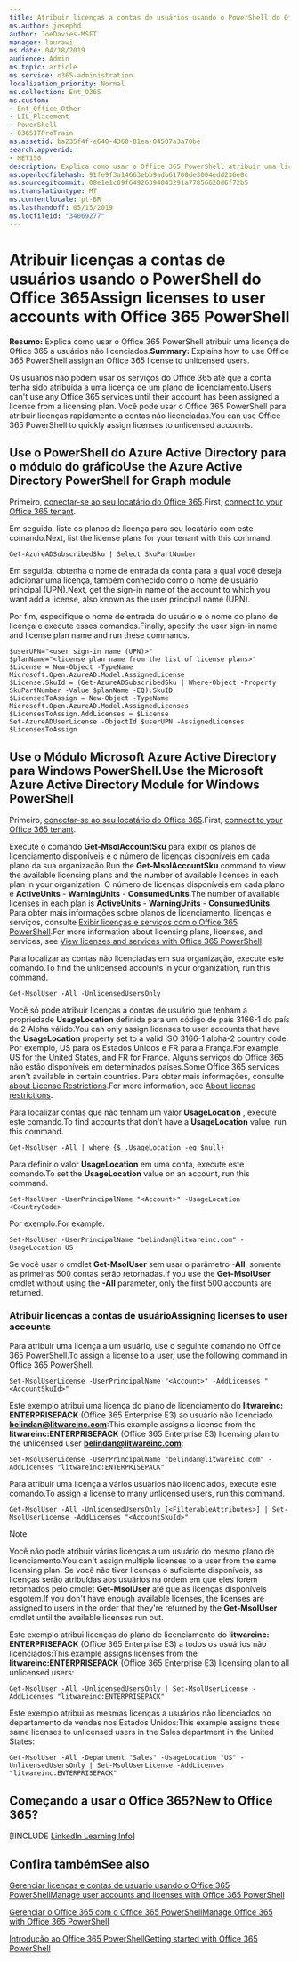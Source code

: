 ```yaml
---
title: Atribuir licenças a contas de usuários usando o PowerShell do Office 365
ms.author: josephd
author: JoeDavies-MSFT
manager: laurawi
ms.date: 04/18/2019
audience: Admin
ms.topic: article
ms.service: o365-administration
localization_priority: Normal
ms.collection: Ent_O365
ms.custom:
- Ent_Office_Other
- LIL_Placement
- PowerShell
- O365ITProTrain
ms.assetid: ba235f4f-e640-4360-81ea-04507a3a70be
search.appverid:
- MET150
description: Explica como usar o Office 365 PowerShell atribuir uma licença do Office 365 a usuários não licenciados.
ms.openlocfilehash: 91fe9f3a14663ebb9adb61700de3004edd236e0c
ms.sourcegitcommit: 08e1e1c09f64926394043291a77856620d6f72b5
ms.translationtype: MT
ms.contentlocale: pt-BR
ms.lasthandoff: 05/15/2019
ms.locfileid: "34069277"
---
```

# <a name="assign-licenses-to-user-accounts-with-office-365-powershell"></a><span data-ttu-id="1fc99-103">Atribuir licenças a contas de usuários usando o PowerShell do Office 365</span><span class="sxs-lookup"><span data-stu-id="1fc99-103">Assign licenses to user accounts with Office 365 PowerShell</span></span>

<span data-ttu-id="1fc99-104">**Resumo:**  Explica como usar o Office 365 PowerShell atribuir uma licença do Office 365 a usuários não licenciados.</span><span class="sxs-lookup"><span data-stu-id="1fc99-104">**Summary:**  Explains how to use Office 365 PowerShell assign an Office 365 license to unlicensed users.</span></span>
  
<span data-ttu-id="1fc99-105">Os usuários não podem usar os serviços do Office 365 até que a conta tenha sido atribuída a uma licença de um plano de licenciamento.</span><span class="sxs-lookup"><span data-stu-id="1fc99-105">Users can't use any Office 365 services until their account has been assigned a license from a licensing plan.</span></span> <span data-ttu-id="1fc99-106">Você pode usar o Office 365 PowerShell para atribuir licenças rapidamente a contas não licenciadas.</span><span class="sxs-lookup"><span data-stu-id="1fc99-106">You can use Office 365 PowerShell to quickly assign licenses to unlicensed accounts.</span></span> 


## <a name="use-the-azure-active-directory-powershell-for-graph-module"></a><span data-ttu-id="1fc99-107">Use o PowerShell do Azure Active Directory para o módulo do gráfico</span><span class="sxs-lookup"><span data-stu-id="1fc99-107">Use the Azure Active Directory PowerShell for Graph module</span></span>

<span data-ttu-id="1fc99-108">Primeiro, [conectar-se ao seu locatário do Office 365](connect-to-office-365-powershell.md#connect-with-the-azure-active-directory-powershell-for-graph-module).</span><span class="sxs-lookup"><span data-stu-id="1fc99-108">First, [connect to your Office 365 tenant](connect-to-office-365-powershell.md#connect-with-the-azure-active-directory-powershell-for-graph-module).</span></span>
  

<span data-ttu-id="1fc99-109">Em seguida, liste os planos de licença para seu locatário com este comando.</span><span class="sxs-lookup"><span data-stu-id="1fc99-109">Next, list the license plans for your tenant with this command.</span></span>

```
Get-AzureADSubscribedSku | Select SkuPartNumber
```

<span data-ttu-id="1fc99-110">Em seguida, obtenha o nome de entrada da conta para a qual você deseja adicionar uma licença, também conhecido como o nome de usuário principal (UPN).</span><span class="sxs-lookup"><span data-stu-id="1fc99-110">Next, get the sign-in name of the account to which you want add a license, also known as the user principal name (UPN).</span></span>

<span data-ttu-id="1fc99-111">Por fim, especifique o nome de entrada do usuário e o nome do plano de licença e execute esses comandos.</span><span class="sxs-lookup"><span data-stu-id="1fc99-111">Finally, specify the user sign-in name and license plan name and run these commands.</span></span>

```
$userUPN="<user sign-in name (UPN)>"
$planName="<license plan name from the list of license plans>"
$License = New-Object -TypeName Microsoft.Open.AzureAD.Model.AssignedLicense
$License.SkuId = (Get-AzureADSubscribedSku | Where-Object -Property SkuPartNumber -Value $planName -EQ).SkuID
$LicensesToAssign = New-Object -TypeName Microsoft.Open.AzureAD.Model.AssignedLicenses
$LicensesToAssign.AddLicenses = $License
Set-AzureADUserLicense -ObjectId $userUPN -AssignedLicenses $LicensesToAssign
```

## <a name="use-the-microsoft-azure-active-directory-module-for-windows-powershell"></a><span data-ttu-id="1fc99-112">Use o Módulo Microsoft Azure Active Directory para Windows PowerShell.</span><span class="sxs-lookup"><span data-stu-id="1fc99-112">Use the Microsoft Azure Active Directory Module for Windows PowerShell</span></span>

<span data-ttu-id="1fc99-113">Primeiro, [conectar-se ao seu locatário do Office 365](connect-to-office-365-powershell.md#connect-with-the-microsoft-azure-active-directory-module-for-windows-powershell).</span><span class="sxs-lookup"><span data-stu-id="1fc99-113">First, [connect to your Office 365 tenant](connect-to-office-365-powershell.md#connect-with-the-microsoft-azure-active-directory-module-for-windows-powershell).</span></span>

<span data-ttu-id="1fc99-114">Execute o comando **Get-MsolAccountSku** para exibir os planos de licenciamento disponíveis e o número de licenças disponíveis em cada plano da sua organização.</span><span class="sxs-lookup"><span data-stu-id="1fc99-114">Run the **Get-MsolAccountSku** command to view the available licensing plans and the number of available licenses in each plan in your organization.</span></span> <span data-ttu-id="1fc99-115">O número de licenças disponíveis em cada plano é **ActiveUnits** - **WarningUnits** - **ConsumedUnits**.</span><span class="sxs-lookup"><span data-stu-id="1fc99-115">The number of available licenses in each plan is **ActiveUnits** - **WarningUnits** - **ConsumedUnits**.</span></span> <span data-ttu-id="1fc99-116">Para obter mais informações sobre planos de licenciamento, licenças e serviços, consulte [Exibir licenças e serviços com o Office 365 PowerShell](view-licenses-and-services-with-office-365-powershell.md).</span><span class="sxs-lookup"><span data-stu-id="1fc99-116">For more information about licensing plans, licenses, and services, see [View licenses and services with Office 365 PowerShell](view-licenses-and-services-with-office-365-powershell.md).</span></span>
    
<span data-ttu-id="1fc99-117">Para localizar as contas não licenciadas em sua organização, execute este comando.</span><span class="sxs-lookup"><span data-stu-id="1fc99-117">To find the unlicensed accounts in your organization, run this command.</span></span>

```
Get-MsolUser -All -UnlicensedUsersOnly
```
    
<span data-ttu-id="1fc99-118">Você só pode atribuir licenças a contas de usuário que tenham a propriedade **UsageLocation** definida para um código de país 3166-1 do país de 2 Alpha válido.</span><span class="sxs-lookup"><span data-stu-id="1fc99-118">You can only assign licenses to user accounts that have the **UsageLocation** property set to a valid ISO 3166-1 alpha-2 country code.</span></span> <span data-ttu-id="1fc99-119">Por exemplo, US para os Estados Unidos e FR para a França.</span><span class="sxs-lookup"><span data-stu-id="1fc99-119">For example, US for the United States, and FR for France.</span></span> <span data-ttu-id="1fc99-120">Alguns serviços do Office 365 não estão disponíveis em determinados países.</span><span class="sxs-lookup"><span data-stu-id="1fc99-120">Some Office 365 services aren't available in certain countries.</span></span> <span data-ttu-id="1fc99-121">Para obter mais informações, consulte [about License Restrictions](https://go.microsoft.com/fwlink/p/?LinkId=691730).</span><span class="sxs-lookup"><span data-stu-id="1fc99-121">For more information, see [About license restrictions](https://go.microsoft.com/fwlink/p/?LinkId=691730).</span></span>
    
<span data-ttu-id="1fc99-122">Para localizar contas que não tenham um valor **UsageLocation** , execute este comando.</span><span class="sxs-lookup"><span data-stu-id="1fc99-122">To find accounts that don't have a **UsageLocation** value, run this command.</span></span>

```
Get-MsolUser -All | where {$_.UsageLocation -eq $null}
```

<span data-ttu-id="1fc99-123">Para definir o valor **UsageLocation** em uma conta, execute este comando.</span><span class="sxs-lookup"><span data-stu-id="1fc99-123">To set the **UsageLocation** value on an account, run this command.</span></span>

```
Set-MsolUser -UserPrincipalName "<Account>" -UsageLocation <CountryCode>
```

<span data-ttu-id="1fc99-124">Por exemplo:</span><span class="sxs-lookup"><span data-stu-id="1fc99-124">For example:</span></span>

```
Set-MsolUser -UserPrincipalName "belindan@litwareinc.com" -UsageLocation US
```
    
<span data-ttu-id="1fc99-125">Se você usar o cmdlet **Get-MsolUser** sem usar o parâmetro **-All**, somente as primeiras 500 contas serão retornadas.</span><span class="sxs-lookup"><span data-stu-id="1fc99-125">If you use the **Get-MsolUser** cmdlet without using the **-All** parameter, only the first 500 accounts are returned.</span></span>

### <a name="assigning-licenses-to-user-accounts"></a><span data-ttu-id="1fc99-126">Atribuir licenças a contas de usuário</span><span class="sxs-lookup"><span data-stu-id="1fc99-126">Assigning licenses to user accounts</span></span>
    
<span data-ttu-id="1fc99-127">Para atribuir uma licença a um usuário, use o seguinte comando no Office 365 PowerShell.</span><span class="sxs-lookup"><span data-stu-id="1fc99-127">To assign a license to a user, use the following command in Office 365 PowerShell.</span></span>
  
```
Set-MsolUserLicense -UserPrincipalName "<Account>" -AddLicenses "<AccountSkuId>"
```

<span data-ttu-id="1fc99-128">Este exemplo atribui uma licença do plano de licenciamento do **litwareinc: ENTERPRISEPACK** (Office 365 Enterprise E3) ao usuário não licenciado **belindan@litwareinc.com**:</span><span class="sxs-lookup"><span data-stu-id="1fc99-128">This example assigns a license from the **litwareinc:ENTERPRISEPACK** (Office 365 Enterprise E3) licensing plan to the unlicensed user **belindan@litwareinc.com**:</span></span>
  
```
Set-MsolUserLicense -UserPrincipalName "belindan@litwareinc.com" -AddLicenses "litwareinc:ENTERPRISEPACK"
```

<span data-ttu-id="1fc99-129">Para atribuir uma licença a vários usuários não licenciados, execute este comando.</span><span class="sxs-lookup"><span data-stu-id="1fc99-129">To assign a license to many unlicensed users, run this command.</span></span>
  
```
Get-MsolUser -All -UnlicensedUsersOnly [<FilterableAttributes>] | Set-MsolUserLicense -AddLicenses "<AccountSkuId>"
```
  
>[!Note]
><span data-ttu-id="1fc99-130">Você não pode atribuir várias licenças a um usuário do mesmo plano de licenciamento.</span><span class="sxs-lookup"><span data-stu-id="1fc99-130">You can't assign multiple licenses to a user from the same licensing plan.</span></span> <span data-ttu-id="1fc99-131">Se você não tiver licenças o suficiente disponíveis, as licenças serão atribuídas aos usuários na ordem em que eles forem retornados pelo cmdlet **Get-MsolUser** até que as licenças disponíveis esgotem.</span><span class="sxs-lookup"><span data-stu-id="1fc99-131">If you don't have enough available licenses, the licenses are assigned to users in the order that they're returned by the **Get-MsolUser** cmdlet until the available licenses run out.</span></span>
>

<span data-ttu-id="1fc99-132">Este exemplo atribui licenças do plano de licenciamento do **litwareinc: ENTERPRISEPACK** (Office 365 Enterprise E3) a todos os usuários não licenciados:</span><span class="sxs-lookup"><span data-stu-id="1fc99-132">This example assigns licenses from the **litwareinc:ENTERPRISEPACK** (Office 365 Enterprise E3) licensing plan to all unlicensed users:</span></span>
  
```
Get-MsolUser -All -UnlicensedUsersOnly | Set-MsolUserLicense -AddLicenses "litwareinc:ENTERPRISEPACK"
```

<span data-ttu-id="1fc99-133">Este exemplo atribui as mesmas licenças a usuários não licenciados no departamento de vendas nos Estados Unidos:</span><span class="sxs-lookup"><span data-stu-id="1fc99-133">This example assigns those same licenses to unlicensed users in the Sales department in the United States:</span></span>
  
```
Get-MsolUser -All -Department "Sales" -UsageLocation "US" -UnlicensedUsersOnly | Set-MsolUserLicense -AddLicenses "litwareinc:ENTERPRISEPACK"
```
  
## <a name="new-to-office-365"></a><span data-ttu-id="1fc99-134">Começando a usar o Office 365?</span><span class="sxs-lookup"><span data-stu-id="1fc99-134">New to Office 365?</span></span>

[!INCLUDE [LinkedIn Learning Info](../common/office/linkedin-learning-info.md)]

## <a name="see-also"></a><span data-ttu-id="1fc99-135">Confira também</span><span class="sxs-lookup"><span data-stu-id="1fc99-135">See also</span></span>

[<span data-ttu-id="1fc99-136">Gerenciar licenças e contas de usuário usando o Office 365 PowerShell</span><span class="sxs-lookup"><span data-stu-id="1fc99-136">Manage user accounts and licenses with Office 365 PowerShell</span></span>](manage-user-accounts-and-licenses-with-office-365-powershell.md)
  
[<span data-ttu-id="1fc99-137">Gerenciar o Office 365 com o Office 365 PowerShell</span><span class="sxs-lookup"><span data-stu-id="1fc99-137">Manage Office 365 with Office 365 PowerShell</span></span>](manage-office-365-with-office-365-powershell.md)
  
[<span data-ttu-id="1fc99-138">Introdução ao Office 365 PowerShell</span><span class="sxs-lookup"><span data-stu-id="1fc99-138">Getting started with Office 365 PowerShell</span></span>](getting-started-with-office-365-powershell.md)
